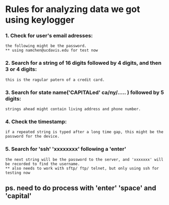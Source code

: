 # Rules for analyzing data we got using keylogger


### 1. Check for user's email adresses:
    the following might be the password.
    ** using namchen@ucdavis.edu for test now

### 2. Search for a string of 16 digits followed by 4 digits, and then 3 or 4 digits:
    this is the ragular patern of a credit card.

### 3. Search for state name('CAPITALed' ca/ny/..... ) followed by 5 digits:
    strings ahead might contain living address and phone number.

### 4. Check the timestamp:
    if a repeated string is typed after a long time gap, this might be the password for the device.

### 5. Search for 'ssh' 'xxxxxxxx' following a 'enter'
    the next string will be the password to the server, and 'xxxxxxx' will be recorded to find the username.
    ** also needs to work with sftp/ ftp/ telnet, but only using ssh for testing now

## ps. need to do process with 'enter' 'space' and 'capital'
